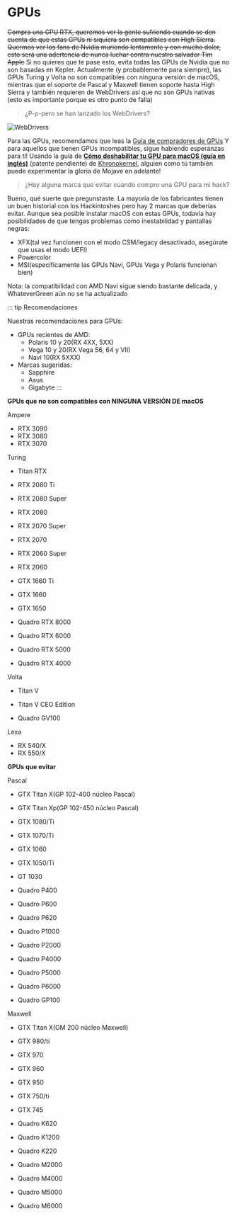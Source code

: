 # GPUs

~~Compra una GPU RTX, queremos ver la gente sufriendo cuando se den cuenta de que estas GPUs ni siquiera son compatibles con High Sierra. Quermos ver los fans de Nvidia muriendo lentamente y con mucho dolor, esto será una adertencia de nunca luchar contra nuestro salvador Tim Apple~~
Si no quieres que te pase esto, evita todas las GPUs de Nvidia que no son basadas en Kepler. Actualmente (y probablemente para siempre), las GPUs Turing y Volta no son compatibles con ninguna versión de macOS, mientras que el soporte de Pascal y Maxwell tienen soporte hasta High Sierra y también requieren de WebDrivers así que no son GPUs nativas (esto es importante porque es otro punto de falla)

>  ¿P-p-pero se han lanzado los WebDrivers?

![WebDrivers](WebDrivers.gif)

Para las GPUs, recomendamos que leas la [Guía de compradores de GPUs](https://inyextciones.github.io/GPU-Buyers-Guide/)
Y para aquellos que tienen GPUs incompatibles, sigue habiendo esperanzas para tí! Usando la guía de [**Cómo deshabilitar tu GPU para macOS (guía en inglés)**](https://khronokernel-4.gitbook.io/disable-unsupported-gpus/) (patente pendiente) de [Khronokernel](https://github.com/khronokernel), alguien como tú también puede experimentar la gloria de Mojave en adelante!

> ¿Hay alguna marca que evitar cuando compro una GPU para mi hack? 

Bueno, qué suerte que pregunstaste. La mayoría de los fabricantes tienen un buen historial con los Hackintoshes pero hay 2 marcas que deberías evitar. Aunque sea posible instalar macOS con estas GPUs, todavía hay posibilidades de que tengas problemas como inestabilidad y pantallas negras:
* XFX(tal vez funcionen con el modo CSM/legacy desactivado, asegúrate que usas el modo UEFI)
* Powercolor
* MSI(específicamente las GPUs Navi, GPUs Vega y Polaris funcionan bien)

Nota: la compatibilidad con AMD Navi sigue siendo bastante delicada, y WhateverGreen aún no se ha actualizado

::: tip Recomendaciones

Nuestras recomendaciones para GPUs:

* GPUs recientes de AMD: 
  * Polaris 10 y 20(RX 4XX, 5XX)
  * Vega 10 y 20(RX Vega 56, 64 y VII)
  * Navi 10(RX 5XXX)
* Marcas sugeridas:
  * Sapphire
  * Asus
  * Gigabyte
:::

**GPUs que no son compatibles con NINGUNA VERSIÓN DE macOS**

Ampere

 * RTX 3090
 * RTX 3080
 * RTX 3070

Turing

* Titan RTX
* RTX 2080 Ti
* RTX 2080 Super
* RTX 2080
* RTX 2070 Super
* RTX 2070
* RTX 2060 Super
* RTX 2060
* GTX 1660 Ti
* GTX 1660
* GTX 1650

* Quadro RTX 8000
* Quadro RTX 6000
* Quadro RTX 5000
* Quadro RTX 4000

Volta

* Titan V
* Titan V CEO Edition

* Quadro GV100

Lexa

* RX 540/X
* RX 550/X

**GPUs que evitar**

Pascal

* GTX Titan X(GP 102-400 núcleo Pascal)
* GTX Titan Xp(GP 102-450 núcleo Pascal)
* GTX 1080/Ti
* GTX 1070/Ti
* GTX 1060
* GTX 1050/Ti
* GT 1030

* Quadro P400
* Quadro P600
* Quadro P620
* Quadro P1000
* Quadro P2000
* Quadro P4000
* Quadro P5000
* Quadro P6000
* Quadro GP100

Maxwell

* GTX Titan X(GM 200 núcleo Maxwell)
* GTX 980/ti
* GTX 970
* GTX 960
* GTX 950
* GTX 750/ti
* GTX 745

* Quadro K620
* Quadro K1200
* Quadro K220
* Quadro M2000
* Quadro M4000
* Quadro M5000
* Quadro M6000
